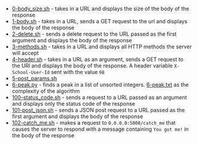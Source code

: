* [0-body_size.sh](0-body_size.sh) - takes in a URL and displays the size of the body of the response
* [1-body.sh](1-body.sh) - takes in a URL, sends a GET request to the url and displays the body of the response
* [2-delete.sh](2-delete.sh) - sends a delete request to the URL passed as the first argument and displays the body of the response
* [3-methods.sh](3-methods.sh) - takes in a URL and displays all HTTP methods the server will accept
* [4-header.sh](4-header.sh) - takes in a URL as an argument, sends a GET request to the URl and displays the body of the response. A header variable `X-School-User-Id` sent with the value `98`
* [5-post_params.sh](5-post_params.sh)
* [6-peak.py](6-peak.py) - finds a peak in a list of unsorted integers. [6-peak.txt](6-peak.txt) as the complexity of the algorithm
* [100-status_code.sh](100-status_code.sh) - sends a request to a URL passed as an argument and displays only the status code of the response
* [101-post_json.sh](101-post_json.sh) - sends a JSON post request to a URL passed as the first argument and displays  the body of the response
* [102-catch_me.sh](102-catch_me.sh) - makes a request to `0.0.0.0:5000/catch_me` that causes the server to respond with a message containing `You got me!` in the body of the response